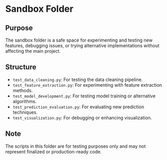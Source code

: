 # Sandbox Folder

## Purpose
The sandbox folder is a safe space for experimenting and testing new features, debugging issues, or trying alternative implementations without affecting the main project.

## Structure
- `test_data_cleaning.py`: For testing the data cleaning pipeline.
- `test_feature_extraction.py`: For experimenting with feature extraction methods.
- `test_model_development.py`: For testing model training or alternative algorithms.
- `test_prediction_evaluation.py`: For evaluating new prediction techniques.
- `test_visualization.py`: For debugging or enhancing visualization.

## Note
The scripts in this folder are for testing purposes only and may not represent finalized or production-ready code.
